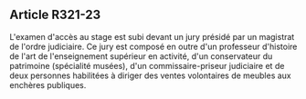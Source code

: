 Article R321-23
----
L'examen d'accès au stage est subi devant un jury présidé par un magistrat de
l'ordre judiciaire. Ce jury est composé en outre d'un professeur d'histoire de
l'art de l'enseignement supérieur en activité, d'un conservateur du patrimoine
(spécialité musées), d'un commissaire-priseur judiciaire et de deux personnes
habilitées à diriger des ventes volontaires de meubles aux enchères publiques.

